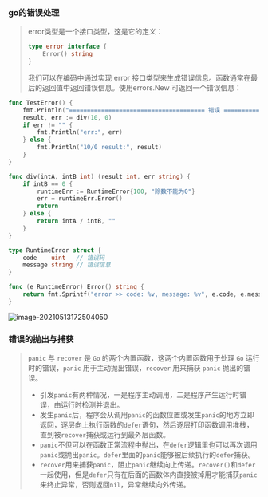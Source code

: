 ### go的错误处理

>   error类型是一个接口类型，这是它的定义：
>
>   ```go
>   type error interface {
>   	Error() string
>   }
>   ```
>
>   我们可以在编码中通过实现 error 接口类型来生成错误信息。函数通常在最后的返回值中返回错误信息。使用errors.New 可返回一个错误信息：

```go
func TestError() {
	fmt.Println("====================================== 错误 ======================================")
	result, err := div(10, 0)
	if err != "" {
		fmt.Println("err:", err)
	} else {
		fmt.Println("10/0 result:", result)
	}
}

func div(intA, intB int) (result int, err string) {
	if intB == 0 {
		runtimeErr := RuntimeError{100, "除数不能为0"}
		err = runtimeErr.Error()
		return
	} else {
		return intA / intB, ""
	}
}

type RuntimeError struct {
	code    uint   // 错误码
	message string // 错误信息
}

func (e RuntimeError) Error() string {
	return fmt.Sprintf("error >> code: %v, message: %v", e.code, e.message)
}
```

![image-20210513172504050](https://typroa12138.oss-cn-hangzhou.aliyuncs.com/image/2021/05/202105131725044.png)

### 错误的抛出与捕获

>   `panic` 与 `recover` 是 `Go` 的两个内置函数，这两个内置函数用于处理 `Go` 运行时的错误，`panic` 用于主动抛出错误，`recover` 用来捕获 `panic` 抛出的错误。
>
>   -   引发`panic`有两种情况，一是程序主动调用，二是程序产生运行时错误，由运行时检测并退出。
>   -   发生`panic`后，程序会从调用`panic`的函数位置或发生`panic`的地方立即返回，逐层向上执行函数的`defer`语句，然后逐层打印函数调用堆栈，直到被`recover`捕获或运行到最外层函数。
>   -   `panic`不但可以在函数正常流程中抛出，在`defer`逻辑里也可以再次调用`panic`或抛出`panic`。`defer`里面的`panic`能够被后续执行的`defer`捕获。
>   -   `recover`用来捕获`panic`，阻止`panic`继续向上传递。`recover()`和`defer`一起使用，但是`defer`只有在后面的函数体内直接被掉用才能捕获`panic`来终止异常，否则返回`nil`，异常继续向外传递。

